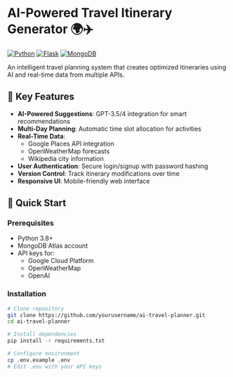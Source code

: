 # AI-Powered Travel Itinerary Generator 🌍✈️

[![Python](https://img.shields.io/badge/Python-3.8%2B-blue)](https://python.org)
[![Flask](https://img.shields.io/badge/Flask-2.0%2B-green)](https://flask.palletsprojects.com)
[![MongoDB](https://img.shields.io/badge/MongoDB-5.0%2B-brightgreen)](https://mongodb.com)

An intelligent travel planning system that creates optimized itineraries using AI and real-time data from multiple APIs.

## 🔑 Key Features
- **AI-Powered Suggestions**: GPT-3.5/4 integration for smart recommendations
- **Multi-Day Planning**: Automatic time slot allocation for activities
- **Real-Time Data**:
  - Google Places API integration
  - OpenWeatherMap forecasts
  - Wikipedia city information
- **User Authentication**: Secure login/signup with password hashing
- **Version Control**: Track itinerary modifications over time
- **Responsive UI**: Mobile-friendly web interface

## 🚀 Quick Start

### Prerequisites
- Python 3.8+
- MongoDB Atlas account
- API keys for:
  - Google Cloud Platform
  - OpenWeatherMap
  - OpenAI

### Installation
```bash
# Clone repository
git clone https://github.com/yourusername/ai-travel-planner.git
cd ai-travel-planner

# Install dependencies
pip install -r requirements.txt

# Configure environment
cp .env.example .env
# Edit .env with your API keys
